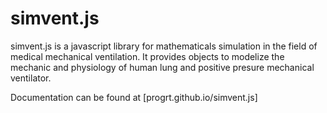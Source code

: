simvent.js
==========

simvent.js is a javascript library for mathematicals simulation in the field of medical mechanical ventilation. It provides objects to modelize the mechanic and physiology of human lung and positive presure mechanical ventilator.

Documentation can be found at [progrt.github.io/simvent.js]
